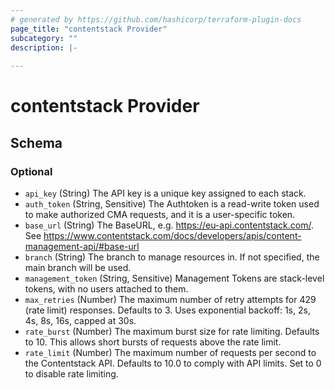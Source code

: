 ```yaml
---
# generated by https://github.com/hashicorp/terraform-plugin-docs
page_title: "contentstack Provider"
subcategory: ""
description: |-
  
---
```


# contentstack Provider





<!-- schema generated by tfplugindocs -->
## Schema

### Optional

- `api_key` (String) The API key is a unique key assigned to each stack.
- `auth_token` (String, Sensitive) The Authtoken is a read-write token used to make authorized CMA requests, and it is a user-specific token.
- `base_url` (String) The BaseURL, e.g. https://eu-api.contentstack.com/. See https://www.contentstack.com/docs/developers/apis/content-management-api/#base-url
- `branch` (String) The branch to manage resources in. If not specified, the main branch will be used.
- `management_token` (String, Sensitive) Management Tokens are stack-level tokens, with no users attached to them.
- `max_retries` (Number) The maximum number of retry attempts for 429 (rate limit) responses. Defaults to 3. Uses exponential backoff: 1s, 2s, 4s, 8s, 16s, capped at 30s.
- `rate_burst` (Number) The maximum burst size for rate limiting. Defaults to 10. This allows short bursts of requests above the rate limit.
- `rate_limit` (Number) The maximum number of requests per second to the Contentstack API. Defaults to 10.0 to comply with API limits. Set to 0 to disable rate limiting.
